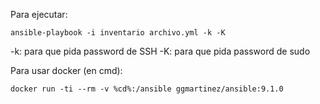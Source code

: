 Para ejecutar:

`ansible-playbook -i inventario archivo.yml -k -K`

-k: para que pida password de SSH
-K: para que pida password de sudo



Para usar docker (en cmd):

`docker run -ti --rm -v %cd%:/ansible ggmartinez/ansible:9.1.0`
